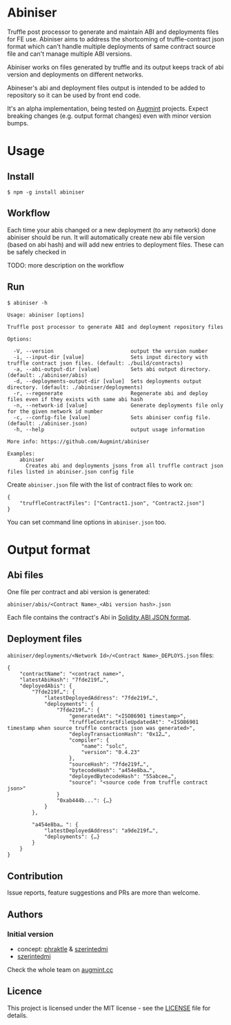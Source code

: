 # Abiniser

Truffle post processor to generate and maintain ABI and deployments files for FE use. Abiniser aims to address the shortcoming of truffle-contract json format which can't handle multiple deployments of same contract source file and can't manage multiple ABI versions.

Abiniser works on files generated by truffle and its output keeps track of abi version and deployments on different networks.

Abineser's abi and deployment files output is intended to be added to repository so it can be used by front end code.

It's an alpha implementation, being tested on [Augmint](https://github.com/Augmint) projects. Expect breaking changes (e.g. output format changes) even with minor version bumps.

# Usage

## Install

```
$ npm -g install abiniser
```

## Workflow

Each time your abis changed or a new deployment (to any network) done abiniser should be run. It will automatically create new abi file version (based on abi hash) and will add new entries to deployment files.
These can be safely checked in

TODO: more description on the workflow

## Run

```
$ abiniser -h

Usage: abiniser [options]

Truffle post processor to generate ABI and deployment repository files

Options:

  -V, --version                         output the version number
  -i, --input-dir [value]               Sets input directory with truffle contract json files. (default: ./build/contracts)
  -a, --abi-output-dir [value]          Sets abi output directory. (default: ./abiniser/abis)
  -d, --deployments-output-dir [value]  Sets deployments output directory. (default: ./abiniser/deployments)
  -r, --regenerate                      Regenerate abi and deploy files even if they exists with same abi hash
  -n, --network-id [value]              Generate deployments file only for the given network id number
  -c, --config-file [value]             Sets abiniser config file. (default: ./abiniser.json)
  -h, --help                            output usage information

More info: https://github.com/Augmint/abiniser

Examples:
    abiniser
      Creates abi and deployments jsons from all truffle contract json files listed in abiniser.json config file
```

Create `abiniser.json` file with the list of contract files to work on:

```
{
    "truffleContractFiles": ["Contract1.json", "Contract2.json"]
}
```

You can set command line options in `abiniser.json` too.

# Output format

## Abi files

One file per contract and abi version is generated:

`abiniser/abis/<Contract Name>_<Abi version hash>.json`

Each file contains the contract's Abi in [Solidity ABI JSON format](https://solidity.readthedocs.io/en/develop/abi-spec.html#abi-json).

## Deployment files

`abiniser/deployments/<Network Id>/<Contract Name>_DEPLOYS.json` files:

```
{
    "contractName": "<contract name>",
    "latestAbiHash": "7fde219f…",
    "deployedAbis": {
        "7fde219f…": {
            "latestDeployedAddress": "7fde219f…",
            "deployments": {
                "7fde219f…": {
                    "generatedAt": "<ISO86901 timestamp>",
                    "truffleContractFileUpdatedAt": "<ISO86901 timestamp when source truffle contracts json was generated>",
                    "deployTransactionHash": "0x12…",
                    "compiler": {
                        "name": "solc",
                        "version": "0.4.23"
                    },
                    "sourceHash": "7fde219f…",
                    "bytecodeHash": "a454e8ba…",
                    "deployedBytecodeHash": "55abcee…",
                    "source": "<source code from truffle contract json>"
                }
                "0xab444b...": {…}
            }
        },

        "a454e8ba… ": {
            "latestDeployedAddress": "a9de219f…",
            "deployments": {…}
        }
    }
}
```

## Contribution

Issue reports, feature suggestions and PRs are more than welcome.

## Authors

### Initial version

*   concept: [phraktle](https://github.com/phraktle) & [szerintedmi](https://github.com/szerintedmi)
*   [szerintedmi](https://github.com/szerintedmi)

Check the whole team on [augmint.cc](http://www.augmint.cc)

## Licence

This project is licensed under the MIT license - see the [LICENSE](LICENSE) file for details.
